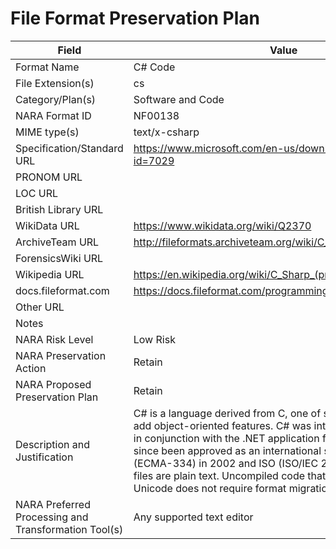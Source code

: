 # File Format Preservation Plan
  | Field | Value |
  | ----------- | ----------- |
  | Format Name | C# Code | 
| File Extension(s) | cs | 
| Category/Plan(s) | Software and Code | 
| NARA Format ID | NF00138 | 
| MIME type(s) | text/x-csharp | 
| Specification/Standard URL | <https://www.microsoft.com/en-us/download/details.aspx?id=7029> | 
| PRONOM URL |  | 
| LOC URL |  | 
| British Library URL |  | 
| WikiData URL | <https://www.wikidata.org/wiki/Q2370> | 
| ArchiveTeam URL | <http://fileformats.archiveteam.org/wiki/C_Sharp> | 
| ForensicsWiki URL |  | 
| Wikipedia URL | <https://en.wikipedia.org/wiki/C_Sharp_(programming_language)> | 
| docs.fileformat.com | <https://docs.fileformat.com/programming/cs/> | 
| Other URL |  | 
| Notes |  | 
| NARA Risk Level | Low Risk | 
| NARA Preservation Action | Retain | 
| NARA Proposed Preservation Plan | Retain | 
| Description and Justification | C# is a language derived from C, one of several C derivatives to add object-oriented features. C# was introduced by Microsoft in conjunction with the .NET application framework, but has since been approved as an international standard by Ecma (ECMA-334) in 2002 and ISO (ISO/IEC 23270) in 2003. CS files are plain text. Uncompiled code that is plain text ASCII or Unicode does not require format migration. | 
| NARA Preferred Processing and Transformation Tool(s) | Any supported text editor | 
